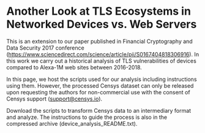 # Another Look at TLS Ecosystems in Networked Devices vs. Web Servers

This is an extension to our paper published in Financial Cryptography and Data Security 2017 conference (https://www.sciencedirect.com/science/article/pii/S0167404818306916). In this work we carry out a historical analysis of TLS vulnerabilities of devices compared to Alexa-1M web sites between 2016-2018.

In this page, we host the scripts used for our analysis including instructions using them. However, the processed Censys dataset can only be released upon requesting the authors for non-commercial use with the consent of Censys support (support@censys.io).

Download the scripts to transform Censys data to an intermediary format and analyze. The instructions to guide the process is also in the compressed archive (device_analysis_README.txt).
